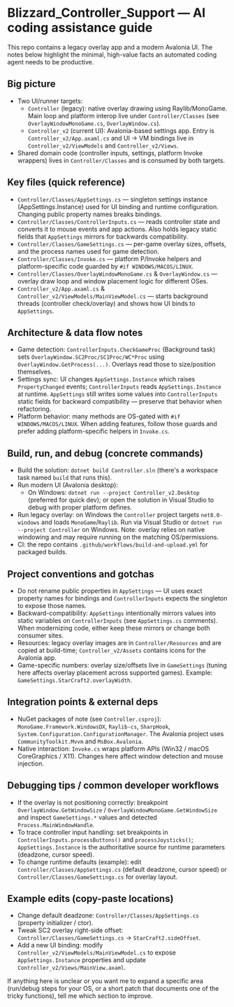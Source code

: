 <!-- Copilot / AI agent instructions for contributors -->
# Blizzard_Controller_Support — AI coding assistance guide

This repo contains a legacy overlay app and a modern Avalonia UI. The notes below highlight the minimal, high-value facts an automated coding agent needs to be productive.

## Big picture
- Two UI/runner targets:
  - `Controller` (legacy): native overlay drawing using Raylib/MonoGame. Main loop and platform interop live under `Controller/Classes` (see `OverlayWindowMonoGame.cs`, `OverlayWindow.cs`).
  - `Controller_v2` (current UI): Avalonia-based settings app. Entry is `Controller_v2/App.axaml.cs` and UI -> VM bindings live in `Controller_v2/ViewModels` and `Controller_v2/Views`.
- Shared domain code (controller inputs, settings, platform Invoke wrappers) lives in `Controller/Classes` and is consumed by both targets.

## Key files (quick reference)
- `Controller/Classes/AppSettings.cs` — singleton settings instance (AppSettings.Instance) used for UI binding and runtime configuration. Changing public property names breaks bindings.
- `Controller/Classes/ControllerInputs.cs` — reads controller state and converts it to mouse events and app actions. Also holds legacy static fields that `AppSettings` mirrors for backwards compatibility.
- `Controller/Classes/GameSettings.cs` — per-game overlay sizes, offsets, and the process names used for game detection.
- `Controller/Classes/Invoke.cs` — platform P/Invoke helpers and platform-specific code guarded by `#if WINDOWS/MACOS/LINUX`.
- `Controller/Classes/OverlayWindowMonoGame.cs` & `OverlayWindow.cs` — overlay draw loop and window placement logic for different OSes.
- `Controller_v2/App.axaml.cs` & `Controller_v2/ViewModels/MainViewModel.cs` — starts background threads (controller check/overlay) and shows how UI binds to `AppSettings`.

## Architecture & data flow notes
- Game detection: `ControllerInputs.CheckGameProc` (Background task) sets `OverlayWindow.SC2Proc/SC1Proc/WC*Proc` using `OverlayWindow.GetProcess(...)`. Overlays read those to size/position themselves.
- Settings sync: UI changes `AppSettings.Instance` which raises `PropertyChanged` events; `ControllerInputs` reads `AppSettings.Instance` at runtime. `AppSettings` still writes some values into `ControllerInputs` static fields for backward compatibility — preserve that behavior when refactoring.
- Platform behavior: many methods are OS-gated with `#if WINDOWS/MACOS/LINUX`. When adding features, follow those guards and prefer adding platform-specific helpers in `Invoke.cs`.

## Build, run, and debug (concrete commands)
- Build the solution: `dotnet build Controller.sln` (there's a workspace task named `build` that runs this).
- Run modern UI (Avalonia desktop):
  - On Windows: `dotnet run --project Controller_v2.Desktop` (preferred for quick dev); or open the solution in Visual Studio to debug with proper platform defines.
- Run legacy overlay: on Windows the `Controller` project targets `net8.0-windows` and loads `MonoGame`/`Raylib`. Run via Visual Studio or `dotnet run --project Controller` on Windows. Note: overlay relies on native windowing and may require running on the matching OS/permissions.
- CI: the repo contains `.github/workflows/build-and-upload.yml` for packaged builds.

## Project conventions and gotchas
- Do not rename public properties in `AppSettings` — UI uses exact property names for bindings and `ControllerInputs` expects the singleton to expose those names.
- Backward-compatibility: `AppSettings` intentionally mirrors values into static variables on `ControllerInputs` (see `AppSettings.cs` comments). When modernizing code, either keep these mirrors or change both consumer sites.
- Resources: legacy overlay images are in `Controller/Resources` and are copied at build-time; `Controller_v2/Assets` contains icons for the Avalonia app.
- Game-specific numbers: overlay size/offsets live in `GameSettings` (tuning here affects overlay placement across supported games). Example: `GameSettings.StarCraft2.overlayWidth`.

## Integration points & external deps
- NuGet packages of note (see `Controller.csproj`): `MonoGame.Framework.WindowsDX`, `Raylib-cs`, `SharpHook`, `System.Configuration.ConfigurationManager`. The Avalonia project uses `CommunityToolkit.Mvvm` and `MsBox.Avalonia`.
- Native interaction: `Invoke.cs` wraps platform APIs (Win32 / macOS CoreGraphics / X11). Changes here affect window detection and mouse injection.

## Debugging tips / common developer workflows
- If the overlay is not positioning correctly: breakpoint `OverlayWindow.GetWindowSize` / `OverlayWindowMonoGame.GetWindowSize` and inspect `GameSettings.*` values and detected `Process.MainWindowHandle`.
- To trace controller input handling: set breakpoints in `ControllerInputs.processButtons()` and `processJoysticks()`; `AppSettings.Instance` is the authoritative source for runtime parameters (deadzone, cursor speed).
- To change runtime defaults (example): edit `Controller/Classes/AppSettings.cs` (default deadzone, cursor speed) or `Controller/Classes/GameSettings.cs` for overlay layout.

## Example edits (copy-paste locations)
- Change default deadzone: `Controller/Classes/AppSettings.cs` (property initializer / ctor).
- Tweak SC2 overlay right-side offset: `Controller/Classes/GameSettings.cs` -> `StarCraft2.sideOffset`.
- Add a new UI binding: modify `Controller_v2/ViewModels/MainViewModel.cs` to expose `AppSettings.Instance` properties and update `Controller_v2/Views/MainView.axaml`.

If anything here is unclear or you want me to expand a specific area (run/debug steps for your OS, or a short patch that documents one of the tricky functions), tell me which section to improve.
